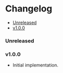 <!-- START doctoc generated TOC please keep comment here to allow auto update -->
<!-- DON'T EDIT THIS SECTION, INSTEAD RE-RUN doctoc TO UPDATE -->
# Changelog

- [Unreleased](#unreleased)
- [v1.0.0](#v100)

<!-- END doctoc generated TOC please keep comment here to allow auto update -->

### Unreleased

### v1.0.0

 * Initial implementation.
